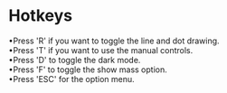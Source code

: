 # Hotkeys
•Press 'R' if you want to toggle the line and dot drawing.                                                               
•Press 'T' if you want to use the manual controls.                                                                    
•Press 'D' to toggle the dark mode.                                                                                   
•Press 'F' to toggle the show mass option.                                               
•Press 'ESC' for the option menu.                                                                           
